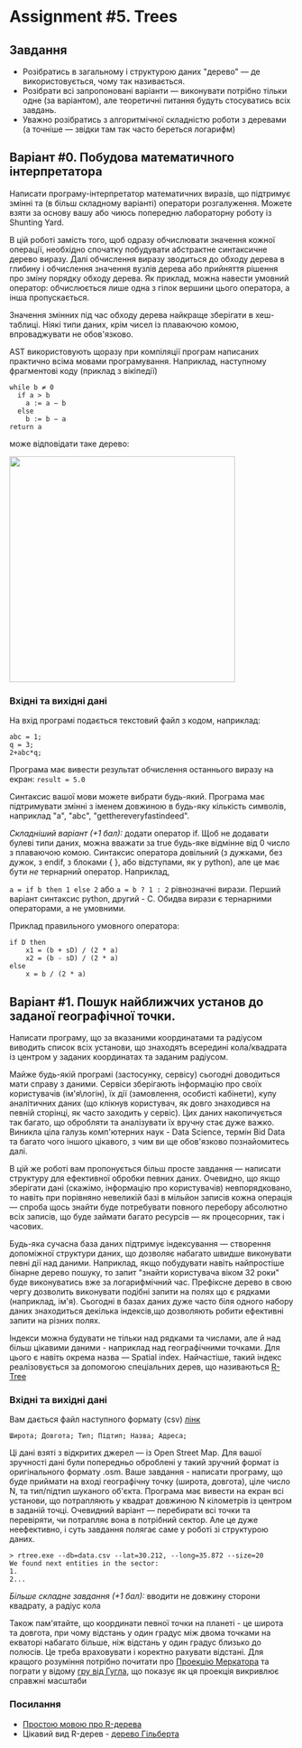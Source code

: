 # Assignment #5. Trees
## Завдання
* Розібратись в загальному і структурою даних "дерево" — де використовується, чому так називається.
* Розібрати всі запропоновані варіанти — виконувати потрібно тільки одне (за варіантом), але теоретичні питання будуть стосуватись всіх завдань.
* Уважно розібратись з алгоритмічної складністю роботи з деревами (а точніше — звідки там так часто береться логарифм)

## Варіант #0. Побудова математичного інтерпретатора
Написати програму-інтерпретатор математичних виразів, що підтримує змінні та (в більш складному варіанті) оператори розгалуження. Можете взяти за основу вашу або чиюсь попередню лабораторну роботу із Shunting Yard.

В цій роботі замість того, щоб одразу обчислювати значення кожної операції, необхідно спочатку побудувати абстрактне синтаксичне дерево виразу. Далі обчислення виразу зводиться до обходу дерева в глибину і обчислення значення вузлів дерева або прийняття рішення про зміну порядку обходу дерева. Як приклад, можна навести умовний оператор: обчислюється лише одна з гілок вершини цього оператора, а інша пропускається.

Значення змінних під час обходу дерева найкраще зберігати в хеш-таблиці. Ніякі типи даних, крім чисел із плаваючою комою, впроваджувати не обов\'язково.

AST використовують щоразу при компіляції програм написаних практично всіма мовами програмування. Наприклад, наступному фрагментові коду (приклад з вікіпедії)
```
while b ≠ 0
  if a > b
    a := a − b
  else
    b := b − a
return a
```
може відповідати таке дерево:

<img src="https://upload.wikimedia.org/wikipedia/commons/thumb/c/c7/Abstract_syntax_tree_for_Euclidean_algorithm.svg/1024px-Abstract_syntax_tree_for_Euclidean_algorithm.svg.png" height="400">

### Вхідні та вихідні дані
На вхід програмі подається текстовий файл з кодом, наприклад:
```
abc = 1;
q = 3;
2+abc*q;
```
Програма має вивести результат обчислення останнього виразу на екран:
```result = 5.0```

Синтаксис вашої мови можете вибрати будь-який. Програма має підтримувати змінні з іменем довжиною в будь-яку кількість символів, наприклад "a", "abc", "getthereveryfastindeed".

*Складніший варіант (+1 бал):* додати оператор if. Щоб не додавати булеві типи даних, можна вважати за true будь-яке відмінне від 0 число з плаваючою комою. Синтаксис оператора довільний (з дужками, без дужок, з endif, з блоками { }, або відступами, як у python), але це має бути *не* тернарний оператор. Наприклад, 

```a = if b then 1 else 2``` або ```a = b ? 1 : 2``` рівнозначні вирази. Перший варіант синтаксис python, другий - С. Обидва вирази є тернарними операторами, а не умовними.

Приклад правильного умовного оператора:

```
if D then
    x1 = (b + sD) / (2 * a)
    x2 = (b - sD) / (2 * a)
else
    x = b / (2 * a)
```

## Варіант #1. Пошук найближчих установ до заданої географічної точки.
Написати програму, що за вказаними координатами та радіусом виводить список всіх установи, що знаходять всередині кола/квадрата із центром у заданих координатах та заданим радіусом.

Майже будь-якій програмі (застосунку, сервісу) сьогодні доводиться мати справу з  даними. Сервіси зберігають інформацію про своїх користувачів (ім'я\логін), їх дії (замовлення, особисті кабінети), купу аналітичних даних (що клікнув користувач, як довго знаходився на певній сторінці, як часто заходить у сервіс). Цих даних накопичується так багато, що обробляти та аналізувати їх вручну стає дуже важко. Виникла ціла галузь комп'ютерних наук - Data Science, термін Bid Data та багато чого іншого цікавого, з чим ви ще обов'язково познайомитесь далі.

В цій же роботі вам пропонується більш просте завдання — написати структуру  для ефективної обробки певних даних. Очевидно, що якщо зберігати дані (скажімо, інформацію про користувачів) невпорядковано, то навіть при порівняно невеликій базі в мільйон записів кожна операція — спроба щось знайти буде потребувати повного перебору абсолютно всіх записів, що буде займати багато ресурсів — як процесорних, так і часових.

Будь-яка сучасна база даних підтримує індексування — створення допоміжної структури даних, що дозволяє набагато швидше виконувати певні дії над даними. Наприклад, якщо побудувати навіть найпростіше бінарне дерево пошуку, то запит "знайти користувача віком 32 роки" буде виконуватись вже за логарифмічний час. Префіксне дерево в свою чергу дозволить виконувати подібні запити на полях що є рядками (наприклад, ім'я). Сьогодні в базах даних дуже часто біля одного набору даних знаходиться декілька індексів,що дозволяють робити ефективні запити на різних полях.

Індекси можна будувати не тільки над рядками та числами, але й над більш цікавими даними - наприклад над географічними точками. Для цього є навіть окрема назва — Spatial index. Найчастіше,  такий індекс реалізовується за допомогою спеціальних дерев, що називаються [R-Tree](https://en.wikipedia.org/wiki/R-tree)

### Вхідні та вихідні дані

Вам дається файл наступного формату (csv) [лінк](examples_5/ukraine_poi.csv)

```
Широта; Довгота; Тип; Підтип; Назва; Адреса;
```
Ці дані взяті з відкритих джерел — із Open Street Map. Для вашої зручності дані були попередньо оброблені у такий зручний формат із оригінального формату .osm. Ваше завдання - написати програму, що буде приймати на вході географічну точку (широта, довгота), ціле число  N, та тип/підтип шуканого об\'єкта. Програма має вивести на екран всі установи, що потрапляють у квадрат довжиною N кілометрів із центром в заданій точці. Очевидний варіант — перебирати всі точки та перевіряти, чи потрапляє вона в потрібний сектор. Але це дуже неефективно, і суть завдання полягає саме у роботі зі структурою даних.

```
> rtree.exe --db=data.csv --lat=30.212, --long=35.872 --size=20
We found next entities in the sector:
1.
2...
```

*Більше складне завдання (+1 бал):* вводити не довжину сторони квадрату, а радіус кола

Також пам'ятайте, що координати  певної точки на планеті - це широта та довгота, при чому відстань у один градус між двома точками на екваторі набагато більше, ніж відстань у один градус близько до полюсів. Це треба враховувати і коректно рахувати відстані.  Для кращого розуміння потрібно почитати про [Проекцію Меркатора](https://en.wikipedia.org/wiki/Mercator_projection) та пограти у відому [гру від Гугла](https://bramus.github.io/mercator-puzzle-redux/), що показує як ця проекція викривлює справжні масштаби

### Посилання
* [Простою мовою про R-дерева](https://fat-crocodile.livejournal.com/156564.html)
* Цікавий вид R-дерев - [дерево Гільберта](https://en.wikipedia.org/wiki/Hilbert_R-tree)
